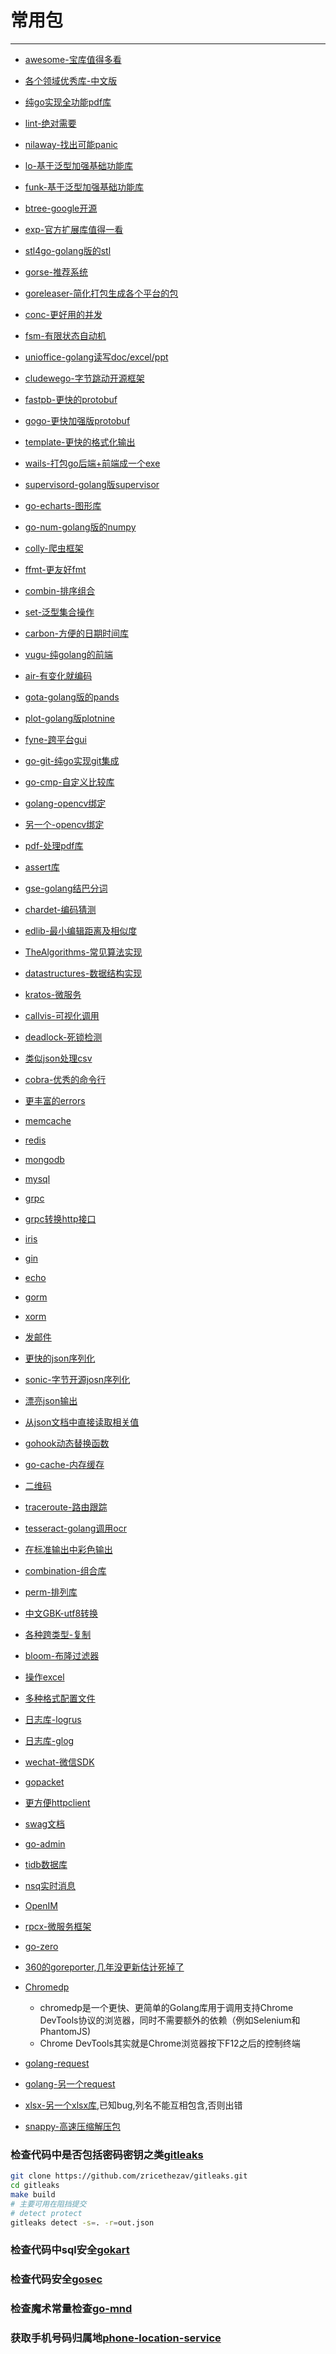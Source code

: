 # 常用包
<!-- toc --> 

***

* [awesome-宝库值得多看](https://github.com/avelino/awesome-go)
* [各个领域优秀库-中文版](https://github.com/jobbole/awesome-go-cn)
* [纯go实现全功能pdf库](https://github.com/pdfcpu/pdfcpu)
* [lint-绝对需要](github.com/golangci/golangci-lint)
* [nilaway-找出可能panic](https://github.com/uber-go/nilaway)
* [lo-基于泛型加强基础功能库](https://github.com/samber/lo)
* [funk-基于泛型加强基础功能库](https://github.com/thoas/go-funk)
* [btree-google开源](https://github.com/google/btree)
* [exp-官方扩展库值得一看](https://pkg.go.dev/golang.org/x/exp)
* [stl4go-golang版的stl](https://github.com/chen3feng/stl4go)
* [gorse-推荐系统](https://github.com/gorse-io/gorse)
* [goreleaser-简化打包生成各个平台的包](https://goreleaser.com/)
* [conc-更好用的并发](https://github.com/sourcegraph/conc)
* [fsm-有限状态自动机](https://github.com/looplab/fsm)
* [unioffice-golang读写doc/excel/ppt](https://github.com/unidoc/unioffice)
* [cludewego-字节跳动开源框架](https://github.com/cloudwego)
* [fastpb-更快的protobuf](https://github.com/cloudwego/fastpb)
* [gogo-更快加强版protobuf](https://github.com/gogo/protobuf)
* [template-更快的格式化输出](https://github.com/valyala/quicktemplate)
* [wails-打包go后端+前端成一个exe](https://wails.app/)
* [supervisord-golang版supervisor](https://github.com/ochinchina/supervisord)
* [go-echarts-图形库](http://github.com/go-echarts/go-echarts/)
* [go-num-golang版的numpy](https://github.com/gonum/gonum)
* [colly-爬虫框架](https://github.com/gocolly/colly)
* [ffmt-更友好fmt](https://github.com/go-ffmt/ffmt/)
* [combin-排序组合](https://gonum.org/v1/gonum/stat/combin)
* [set-泛型集合操作](https://github.com/deckarep/golang-set)
* [carbon-方便的日期时间库](https://github.com/deckarep/golang-set)
* [vugu-纯golang的前端](https://www.vugu.org/)
* [air-有变化就编码](https://github.com/cosmtrek/air)
* [gota-golang版的pands](https://github.com/go-gota/gota)
* [plot-golang版plotnine](https://github.com/gonum/plot)
* [fyne-跨平台gui](https://github.com/fyne-io/fyne)
* [go-git-纯go实现git集成](https://github.com/go-git/go-git)
* [go-cmp-自定义比较库](github.com/google/go-cmp)
* [golang-opencv绑定](https://gocv.io/)
* [另一个-opencv绑定](https://github.com/go-opencv/go-opencv)
* [pdf-处理pdf库](https://github.com/pdfcpu/pdfcpu)
* [assert库](https://github.com/stretchr/testify/assert)
* [gse-golang结巴分词](github.com/go-ego/gse)
* [chardet-编码猜测](https://github.com/saintfish/chardet)
* [edlib-最小编辑距离及相似度](https://github.com/hbollon/go-edlib)
* [TheAlgorithms-常见算法实现](https://github.com/TheAlgorithms/Go)
* [datastructures-数据结构实现](https://github.com/Workiva/go-datastructures)
* [kratos-微服务](https://go-kratos.dev)
* [callvis-可视化调用](https://github.com/ofabry/go-callvis)
* [deadlock-死锁检测](https://github.com/sasha-s/go-deadlock)
* [类似json处理csv](https://github.com/gocarina/gocsv)
* [cobra-优秀的命令行](https://github.com/spf13/cobra)
* [更丰富的errors](https://github.com/pkg/errors)
* [memcache](https://github.com/bradfitz/gomemcache/memcache)
* [redis](https://github.com/gomodule/redigo/redis)
* [mongodb](https://github.com/mongodb/mongo-go-driver)
* [mysql](github.com/go-sql-driver/mysql)
* [grpc](https://github.com/grpc/grpc-go/)
* [grpc转换http接口](https://grpc-ecosystem.github.io/grpc-gateway/)
* [iris](https://www.iris-go.com/)
* [gin](https://gin-gonic.com/)
* [echo](https://github.com/labstack/echo/)
* [gorm](https://github.com/go-gorm)
* [xorm](https://gitea.com/xorm/xorm)
* [发邮件](https://github.com/go-gomail/gomail)
* [更快的json序列化](https://github.com/json-iterator/go)
* [sonic-字节开源josn序列化](https://github.com/bytedance/sonic)
* [漂亮json输出](https://github.com/hokaccha/go-prettyjson)
* [从json文档中直接读取相关值](https://github.com/tidwall/gjson)
* [gohook动态替换函数](https://github.com/brahma-adshonor/gohook)
* [go-cache-内存缓存](https://github.com/patrickmn/go-cache)
* [二维码](https://github.com/skip2/go-qrcode)
* [traceroute-路由跟踪](https://github.com/aeden/traceroute)
* [tesseract-golang调用ocr](https://github.com/otiai10/gosseract)
* [在标准输出中彩色输出](https://github.com/fatih/color)
* [combination-组合库](github.com/mxschmitt/golang-combinations)
* [perm-排列库](github.com/deltam/perm)
* [中文GBK-utf8转换](https://golang.org/x/text/encoding/simplifiedchinese)
* [各种跨类型-复制](https://github.com/jinzhu/copier)
* [bloom-布隆过滤器](https://github.com/bits-and-blooms/bloom)
* [操作excel](https://github.com/qax-os/excelize)
* [多种格式配置文件](https://github.com/spf13/viper)
* [日志库-logrus](https://github.com/sirupsen/logrus)
* [日志库-glog](https://github.com/golang/glog)
* [wechat-微信SDK](https://github.com/silenceper/wechat)
* [gopacket](https://github.com/google/gopacket)
* [更方便httpclient](https://github.com/go-resty/resty)
* [swag文档](https://github.com/swaggo/swag)
* [go-admin](https://github.com/GoAdminGroup/go-admin)
* [tidb数据库](https://github.com/pingcap/tidb)
* [nsq实时消息](https://github.com/nsqio/nsq)
* [OpenIM](https://github.com/OpenIMSDK/Open-IM-Server)
* [rpcx-微服务框架](https://github.com/smallnest/rpcx)
* [go-zero](https://go-zero.dev)
* [360的goreporter,几年没更新估计死掉了](https://github.com/qax-os/goreporter)
* [Chromedp](http://github.com/chromedp/chromedp)
  * chromedp是一个更快、更简单的Golang库用于调用支持Chrome DevTools协议的浏览器，同时不需要额外的依赖（例如Selenium和PhantomJS)
  * Chrome DevTools其实就是Chrome浏览器按下F12之后的控制终端

* [golang-request](https://github.com/carlmjohnson/requests)
* [golang-另一个request](https://github.com/monaco-io/request)
* [xlsx-另一个xlsx库](github.com/bingoohuang/xlsx),已知bug,列名不能互相包含,否则出错
* [snappy-高速压缩解压包](https://github.com/golang/snappy/)

### 检查代码中是否包括密码密钥之类[gitleaks](https://github.com/zricethezav/gitleaks)

```bash
git clone https://github.com/zricethezav/gitleaks.git
cd gitleaks
make build
# 主要可用在阻挡提交
# detect protect
gitleaks detect -s=. -r=out.json
```

### 检查代码中sql安全[gokart](https://github.com/praetorian-inc/gokart)

### 检查代码安全[gosec](https://github.com/securego/gosec)

### 检查魔术常量检查[go-mnd](https://github.com/tommy-muehle/go-mnd)

### 获取手机号码归属地[phone-location-service](https://github.com/wwek/phone-location-service)
